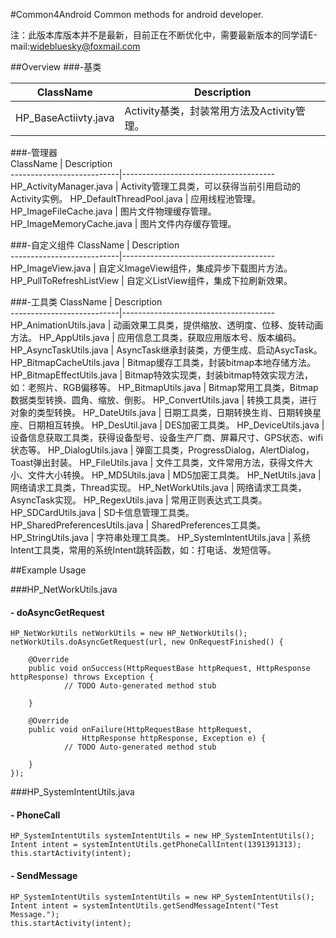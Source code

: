 #Common4Android
  Common methods for android developer.
  
  注：此版本库版本并不是最新，目前正在不断优化中，需要最新版本的同学请E-mail:widebluesky@foxmail.com
  
##Overview
###-基类

ClassName                  | Description  
---------------------------|--------------------------------------
HP_BaseActiivty.java       | Activity基类，封装常用方法及Activity管理。

###-管理器                       
ClassName                  | Description  
---------------------------|--------------------------------------
HP_ActivityManager.java    | Activity管理工具类，可以获得当前引用启动的Activity实例。
HP_DefaultThreadPool.java  | 应用线程池管理。
HP_ImageFileCache.java     | 图片文件物理缓存管理。
HP_ImageMemoryCache.java   | 图片文件内存缓存管理。

###-自定义组件
ClassName                  | Description  
---------------------------|--------------------------------------
HP_ImageView.java          | 自定义ImageView组件，集成异步下载图片方法。
HP_PullToRefreshListView   | 自定义ListView组件，集成下拉刷新效果。     
   
###-工具类
ClassName                  | Description  
---------------------------|--------------------------------------
HP_AnimationUtils.java     | 动画效果工具类，提供缩放、透明度、位移、旋转动画方法。
HP_AppUtils.java           | 应用信息工具类，获取应用版本号、版本编码。
HP_AsyncTaskUtils.java     | AsyncTask继承封装类，方便生成、启动AsycTask。 
HP_BitmapCacheUtils.java   | Bitmap缓存工具类，封装bitmap本地存储方法。
HP_BitmapEffectUtils.java  | Bitmap特效实现类，封装bitmap特效实现方法，如：老照片、RGB偏移等。
HP_BitmapUtils.java        | Bitmap常用工具类，Bitmap数据类型转换、圆角、缩放、倒影。
HP_ConvertUtils.java       | 转换工具类，进行对象的类型转换。
HP_DateUtils.java          | 日期工具类，日期转换生肖、日期转换星座、日期相互转换。
HP_DesUtil.java            | DES加密工具类。
HP_DeviceUtils.java        | 设备信息获取工具类，获得设备型号、设备生产厂商、屏幕尺寸、GPS状态、wifi状态等。 
HP_DialogUtils.java        | 弹窗工具类，ProgressDialog，AlertDialog，Toast弹出封装。
HP_FileUtils.java          | 文件工具类，文件常用方法，获得文件大小、文件大小转换。
HP_MD5Utils.java           | MD5加密工具类。
HP_NetUtils.java           | 网络请求工具类，Thread实现。
HP_NetWorkUtils.java       | 网络请求工具类，AsyncTask实现。 
HP_RegexUtils.java         | 常用正则表达式工具类。
HP_SDCardUtils.java        | SD卡信息管理工具类。
HP_SharedPreferencesUtils.java      | SharedPreferences工具类。 
HP_StringUtils.java        | 字符串处理工具类。
HP_SystemIntentUtils.java  | 系统Intent工具类，常用的系统Intent跳转函数，如：打电话、发短信等。           

##Example Usage

###HP_NetWorkUtils.java

#### - doAsyncGetRequest
	HP_NetWorkUtils netWorkUtils = new HP_NetWorkUtils();
	netWorkUtils.doAsyncGetRequest(url, new OnRequestFinished() {
			
		@Override
		public void onSuccess(HttpRequestBase httpRequest, HttpResponse httpResponse) throws Exception {
				// TODO Auto-generated method stub
				
		}
			
		@Override
		public void onFailure(HttpRequestBase httpRequest,
					HttpResponse httpResponse, Exception e) {
				// TODO Auto-generated method stub
				
		}
	});
	
###HP_SystemIntentUtils.java

#### - PhoneCall
	HP_SystemIntentUtils systemIntentUtils = new HP_SystemIntentUtils();
	Intent intent = systemIntentUtils.getPhoneCallIntent(1391391313);
	this.startActivity(intent);
		
#### - SendMessage

	HP_SystemIntentUtils systemIntentUtils = new HP_SystemIntentUtils();
	Intent intent = systemIntentUtils.getSendMessageIntent("Test Message.");
	this.startActivity(intent);
